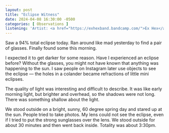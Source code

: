 ```yaml
---
layout: post
title: "Eclipse Witness"
date: 2024-04-08 16:30:00 -0500
categories: [ Observations ]
listening: 'Artist: <a href="https://exhexband.bandcamp.com/">Ex Hex</a>; Album: Rips'
---
```


Saw a 94% total eclipse today. Ran around like mad yesterday to find a pair of glasses. Finally found some this morning.

I expected it to get darker for some reason. Have I experienced an eclipse before? Without the glasses, you might not have known that anything was happening to the sun. I saw people on Instagram later use objects to see the eclipse — the holes in a colander became refractions of little mini eclipses.

The quality of light was interesting and difficult to describe. It was like early morning light, but brighter and overhead, so the shadows were not long. There was something shallow about the light.

We stood outside on a bright, sunny, 60 degree spring day and stared up at the sun. People tried to take photos. My lens could not see the eclipse, even if I tried to put the strong sunglasses over the lens. We stood outside for about 30 minutes and then went back inside. Totality was about 3:30pm.
